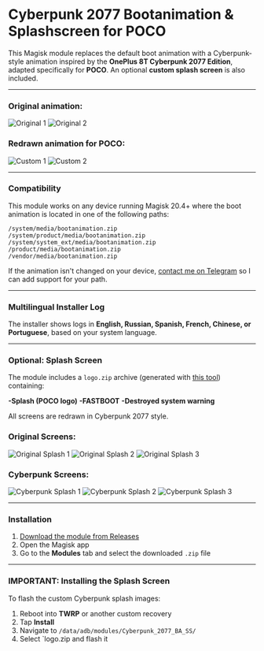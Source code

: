 # Cyberpunk 2077 Bootanimation & Splashscreen for POCO

This Magisk module replaces the default boot animation with a Cyberpunk-style animation inspired by the **OnePlus 8T Cyberpunk 2077 Edition**, adapted specifically for **POCO**. An optional **custom splash screen** is also included.

---

### Original animation:
![Original 1](images/original1.jpg) ![Original 2](images/original2.jpg)

### Redrawn animation for POCO:
![Custom 1](images/custom1.jpg) ![Custom 2](images/custom2.jpg)

---

### Compatibility
This module works on any device running Magisk 20.4+ where the boot animation is located in one of the following paths:

```
/system/media/bootanimation.zip  
/system/product/media/bootanimation.zip  
/system/system_ext/media/bootanimation.zip  
/product/media/bootanimation.zip  
/vendor/media/bootanimation.zip  
```

If the animation isn't changed on your device, [contact me on Telegram](https://t.me/mbczqetuo) so I can add support for your path.

---

### Multilingual Installer Log
The installer shows logs in **English, Russian, Spanish, French, Chinese, or Portuguese**, based on your system language.

---

### Optional: Splash Screen
The module includes a `logo.zip` archive (generated with [this tool](https://4pda.to/forum/index.php?showtopic=1023354&st=1580#entry114714184)) containing:

 **-Splash (POCO logo)**
 **-FASTBOOT**
 **-Destroyed system warning**

All screens are redrawn in Cyberpunk 2077 style.

### Original Screens:
![Original Splash 1](images/splash_orig1.jpg) ![Original Splash 2](images/splash_orig2.jpg) ![Original Splash 3](images/splash_orig3.jpg)

### Cyberpunk Screens:
![Cyberpunk Splash 1](images/splash_custom1.jpg) ![Cyberpunk Splash 2](images/splash_custom2.jpg) ![Cyberpunk Splash 3](images/splash_custom3.jpg)

---

### Installation

 1. [Download the module from Releases](https://github.com/ENEIZEM/Magisk-Module-Cyberpunk-2077-Bootanimation-SplashScreen-POCO/releases)
 2. Open the Magisk app
 3. Go to the **Modules** tab and select the downloaded `.zip` file

---

### IMPORTANT: Installing the Splash Screen
To flash the custom Cyberpunk splash images:

 1. Reboot into **TWRP** or another custom recovery
 2. Tap **Install**
 3. Navigate to ```/data/adb/modules/Cyberpunk_2077_BA_SS/```
 4. Select `logo.zip and flash it